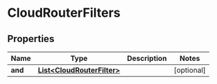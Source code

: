 

# CloudRouterFilters


## Properties

| Name | Type | Description | Notes |
|------------ | ------------- | ------------- | -------------|
|**and** | [**List&lt;CloudRouterFilter&gt;**](CloudRouterFilter.md) |  |  [optional] |



